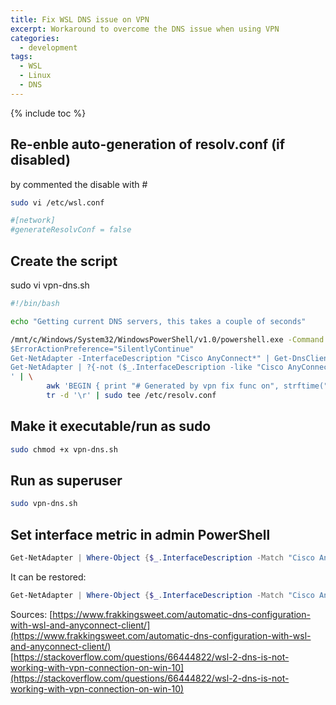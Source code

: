 ```yaml
---
title: Fix WSL DNS issue on VPN
excerpt: Workaround to overcome the DNS issue when using VPN
categories:
  - development
tags:
  - WSL
  - Linux
  - DNS
---
```


{% include toc %}

Re-enble auto-generation of resolv.conf (if disabled)
-----------------------------------------------------

by commented the disable with #

```bash
sudo vi /etc/wsl.conf
```

```bash
#[network]
#generateResolvConf = false
```

Create the script
-----------------

sudo vi vpn-dns.sh

```bash
#!/bin/bash

echo "Getting current DNS servers, this takes a couple of seconds"

/mnt/c/Windows/System32/WindowsPowerShell/v1.0/powershell.exe -Command '
$ErrorActionPreference="SilentlyContinue"
Get-NetAdapter -InterfaceDescription "Cisco AnyConnect*" | Get-DnsClientServerAddress | Select -ExpandProperty ServerAddresses
Get-NetAdapter | ?{-not ($_.InterfaceDescription -like "Cisco AnyConnect*") } | Get-DnsClientServerAddress | Select -ExpandProperty ServerAddresses
' | \
        awk 'BEGIN { print "# Generated by vpn fix func on", strftime("%c"); print } { print "nameserver", $1 }' | \
        tr -d '\r' | sudo tee /etc/resolv.conf
```

Make it executable/run as sudo
------------------------------

```bash
sudo chmod +x vpn-dns.sh
```

Run as superuser
----------------

```bash
sudo vpn-dns.sh
```

Set interface metric in admin PowerShell
----------------------------------------

```PowerShell
Get-NetAdapter | Where-Object {$_.InterfaceDescription -Match "Cisco AnyConnect"} | Set-NetIPInterface -InterfaceMetric 6000
```

It can be restored:

```PowerShell
Get-NetAdapter | Where-Object {$_.InterfaceDescription -Match "Cisco AnyConnect"} | Set-NetIPInterface -InterfaceMetric 1
```


Sources:
[https://www.frakkingsweet.com/automatic-dns-configuration-with-wsl-and-anyconnect-client/](https://www.frakkingsweet.com/automatic-dns-configuration-with-wsl-and-anyconnect-client/)
[https://stackoverflow.com/questions/66444822/wsl-2-dns-is-not-working-with-vpn-connection-on-win-10](https://stackoverflow.com/questions/66444822/wsl-2-dns-is-not-working-with-vpn-connection-on-win-10)
